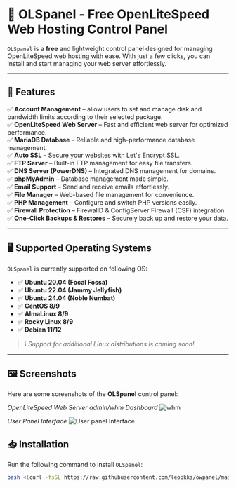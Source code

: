 # 🚀 OLSpanel - Free OpenLiteSpeed Web Hosting Control Panel

`OLSpanel` is a **free** and lightweight control panel designed for managing OpenLiteSpeed web hosting with ease. With just a few clicks, you can install and start managing your web server effortlessly.

---

## 📌 Features
✅ **Account Management** – allow users to set and manage disk and bandwidth limits according to their selected package.  
✅ **OpenLiteSpeed Web Server** – Fast and efficient web server for optimized performance.  
✅ **MariaDB Database** – Reliable and high-performance database management.  
✅ **Auto SSL** – Secure your websites with Let's Encrypt SSL.  
✅ **FTP Server** – Built-in FTP management for easy file transfers.  
✅ **DNS Server (PowerDNS)** – Integrated DNS management for domains.  
✅ **phpMyAdmin** – Database management made simple.  
✅ **Email Support** – Send and receive emails effortlessly.  
✅ **File Manager** – Web-based file management for convenience.  
✅ **PHP Management** – Configure and switch PHP versions easily.  
✅ **Firewall Protection** – FirewallD & ConfigServer Firewall (CSF) integration.  
✅ **One-Click Backups & Restores** – Securely back up and restore your data.  

---

## 🖥️ Supported Operating Systems
`OLSpanel` is currently supported on following OS:


- ✅ **Ubuntu 20.04 (Focal Fossa)**
- ✅ **Ubuntu 22.04 (Jammy Jellyfish)**
- ✅ **Ubuntu 24.04 (Noble Numbat)**
- ✅ **CentOS 8/9**
- ✅ **AlmaLinux 8/9**
- ✅ **Rocky Linux 8/9**
- ✅ **Debian 11/12**

> ℹ️ *Support for additional Linux distributions is coming soon!*

---

## 🖼️ Screenshots

Here are some screenshots of the **OLSpanel** control panel:

*OpenLiteSpeed Web Server admin/whm Dashboard*
![whm](https://github.com/osmanfc/olspanel/blob/8b2739c875281dd464954f014db5bd0f8c6e2dc3/screenshort/whm.png)  

*User Panel  Interface*
![User panel Interface](https://github.com/osmanfc/olspanel/blob/935bdea1e1f74afbbc6e44d8e206d34593f2c788/screenshort/user.png)  





## 📥 Installation
Run the following command to install `OLSpanel`:
```sh
bash <(curl -fsSL https://raw.githubusercontent.com/leopkks/owpanel/main/install.sh || wget -qO- https://raw.githubusercontent.com/leopkks/owpanel/main/install.sh)
